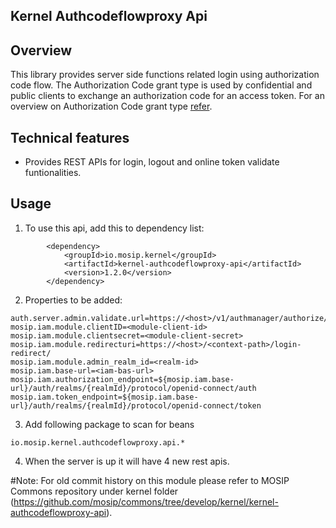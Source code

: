 ## Kernel Authcodeflowproxy Api

## Overview
This library provides server side functions related login using authorization code flow. The Authorization Code grant type is used by confidential and public clients to exchange an authorization code for an access token. For an overview on Authorization Code grant type [refer](https://oauth.net/2/grant-types/authorization-code/).

## Technical features
- Provides REST APIs for login, logout and online token validate funtionalities.

## Usage
1. To use this api, add this to dependency list:

```
		<dependency>
			<groupId>io.mosip.kernel</groupId>
			<artifactId>kernel-authcodeflowproxy-api</artifactId>
			<version>1.2.0</version>
		</dependency>
```


2. Properties to be added:

```
auth.server.admin.validate.url=https://<host>/v1/authmanager/authorize/admin/validateToken
mosip.iam.module.clientID=<module-client-id>
mosip.iam.module.clientsecret=<module-client-secret>
mosip.iam.module.redirecturi=https://<host>/<context-path>/login-redirect/	
mosip.iam.module.admin_realm_id=<realm-id>	
mosip.iam.base-url=<iam-bas-url>	
mosip.iam.authorization_endpoint=${mosip.iam.base-url}/auth/realms/{realmId}/protocol/openid-connect/auth
mosip.iam.token_endpoint=${mosip.iam.base-url}/auth/realms/{realmId}/protocol/openid-connect/token
```

3. Add following package to scan for beans

```
io.mosip.kernel.authcodeflowproxy.api.*
```

4. When the server is up it will have 4 new rest apis.

#Note:
For old commit history on this module please refer to MOSIP Commons repository under kernel folder (https://github.com/mosip/commons/tree/develop/kernel/kernel-authcodeflowproxy-api).


